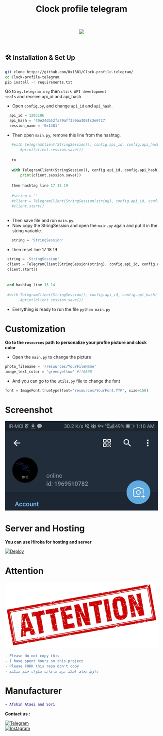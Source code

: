 # 

<p align="center">

  <h1 align="center">Clock profile telegram</h1>

</p>



<br>
<p align="center">
  <img src="https://img.shields.io/badge/Python-3776AB?style=for-the-badge&logo=python&logoColor=white" height="50">
</p>
<br>

## 🛠 Installation & Set Up

```bash
git clone https://github.com/0x1381/Clock-profile-telegram/
cd Clock-profile-telegram
pip install -r requirements.txt

```

Go to <code>my.telegram.org</code> then <code>click API development tools</code> and receive api_id and api_hash

- Open <code>config.py</code>, and change <code>api_id</code> and <code>api_hash</code>.
```python 
  api_id = 1205106
  api_hash = '40e24db52fa79aff3a9aa308fc3e6727'
  session_name = '0x1381'
```

- Then open <code>main.py</code>, remove this line from the hashtag.
```python 
   #with TelegramClient(StringSession(), config.api_id, config.api_hash) as client:
       #print(client.session.save())

   to
 
   with TelegramClient(StringSession(), config.api_id, config.api_hash) as client:
       print(client.session.save())

   then hashtag line 17 18 19

   #string = ''
   #client = TelegramClient(StringSession(string), config.api_id, config.api_hash)
   #client.start()
    
```

- Then save file and run <code>main.py</code>. 
- Now copy the StringSession and open the <code>main.py</code> again and put it in the string variable.

```python 
   string = 'StringSession'

```

- then reset line 17 18 19 

```python 
 string = 'StringSession'
 client = TelegramClient(StringSession(string), config.api_id, config.api_hash)
 client.start()


 and hashtag line 13 14

 #with TelegramClient(StringSession(), config.api_id, config.api_hash) as client:
       #print(client.session.save())

```

- Everything is ready to run the file
<code>python main.py</code>

# Customization

**Go to the <code>resources</code> path to personalize your profile picture and clock color**
- Open the <code>main.py</code> to change the picture 
```python 
photo_filename = '/resources/YourFileName'
image_text_color = 'greenyellow' #ff0800
```
- And you can go to the <code>utils.py</code> file to change the font
```python
font = ImageFont.truetype(font='resources/YourFont.TTF', size=150)
```


# Screenshot 

<p align="center">
  <img src="https://github.com/0x1381/Clock-profile-telegram/blob/main/IMG_20220203_011218.jpg">
</p>


# Server and Hosting
**You can use Hiroka for hosting and server**

<a href="https://heroku.com/deploy">
  <img src="https://www.herokucdn.com/deploy/button.svg" alt="Deploy">
</a>


</br>

# Attention

<p align="center">
  <img src="https://github.com/0x1381/Clock-profile-telegram/blob/main/resources/1643835420947.png">
</p>


```diff
- Please do not copy this
- I have spent hours on this project
- Please FORK this repo don't copy 
- داوش بخای اسکی بری مامانت صلوات ختم میکنم
```

# Manufacturer

```diff
+ Afshin Ataei and Sori
```

**Contact us :**


<a href="https://t.me/IR_localhost">
  <img src="https://img.shields.io/badge/My-Telegram-blue?color=f20a0a " alt="Telegram" />
</a>
<br>
<a href="https://instagram.com/afshin___ataei">
  <img src="https://img.shields.io/badge/Instagram-E4405F?style=for-the-badge&logo=instagram&logoColor=white" alt="Instagram" />
</a>




